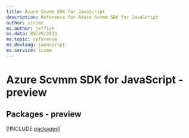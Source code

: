 ```yaml
---
title: Azure Scvmm SDK for JavaScript
description: Reference for Azure Scvmm SDK for JavaScript
author: xirzec
ms.author: jeffish
ms.data: 09/29/2023
ms.topic: reference
ms.devlang: javascript
ms.service: scvmm
---
```

# Azure Scvmm SDK for JavaScript - preview
## Packages - preview
[!INCLUDE [packages](scvmm-index.md)]